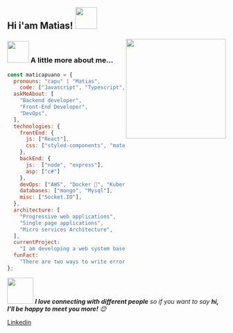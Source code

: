 <h2>Hi i'am Matias! <img src="https://media.giphy.com/media/12oufCB0MyZ1Go/giphy.gif" width="50"></h2>
<img align='right' src="https://media.giphy.com/media/M9gbBd9nbDrOTu1Mqx/giphy.gif" width="230">
</em></p>

### <img src="https://media.giphy.com/media/VgCDAzcKvsR6OM0uWg/giphy.gif" width="50"> A little more about me...

```javascript
const maticapuano = {
  pronouns: "capu" | "Matias",
    code: ["Javascript", "Typescript", "C#", "PHP"],
  askMeAbout: [
    "Backend developer",
    "Front-End Developer",
    "DevOps",
  ],
  technologies: {
    frontEnd: {
      js: ["React"],
      css: ["styled-components", "materialize", "scss"],
    },
    backEnd: {
      js:  ["node", "express"],
      asp: ["c#"]
    },
    devOps: ["AWS", "Docker 🐳", "Kubernates", "Route53", "Nginx"],
    databases: ["mongo", "Mysql"],
    misc: ["Socket.IO"],
  },
  architecture: [
    "Progressive web applications",
    "Single page applications",
    "Micro services Architecture",
  ],
  currentProject:
    "I am developing a web system based on micro-services for invoicing Mexican invoicing",
  funFact:
    "There are two ways to write error-free programs; only the third one works",
};
```

<img src="https://media.giphy.com/media/LnQjpWaON8nhr21vNW/giphy.gif" width="60"> <em><b>I love connecting with different people</b> so if you want to say <b>hi, I'll be happy to meet you more!</b> 😊</em>

[Linkedin](https://www.linkedin.com/in/matias-capuano/)
